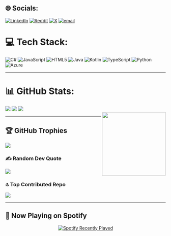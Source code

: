 ## 🌐 Socials:
[![LinkedIn](https://img.shields.io/badge/LinkedIn-%230077B5.svg?logo=linkedin&logoColor=white)](https://linkedin.com/in/Medi) [![Reddit](https://img.shields.io/badge/Reddit-%23FF4500.svg?logo=Reddit&logoColor=white)](https://reddit.com/user/MediKun) [![X](https://img.shields.io/badge/X-black.svg?logo=X&logoColor=white)](https://x.com/UltraKiba) [![email](https://img.shields.io/badge/Email-D14836?logo=gmail&logoColor=white)](mailto:www.medikibambe@gmail.com) 

# 💻 Tech Stack:
![C#](https://img.shields.io/badge/c%23-%23239120.svg?style=for-the-badge&logo=csharp&logoColor=white) ![JavaScript](https://img.shields.io/badge/javascript-%23323330.svg?style=for-the-badge&logo=javascript&logoColor=%23F7DF1E) ![HTML5](https://img.shields.io/badge/html5-%23E34F26.svg?style=for-the-badge&logo=html5&logoColor=white) ![Java](https://img.shields.io/badge/java-%23ED8B00.svg?style=for-the-badge&logo=openjdk&logoColor=white) ![Kotlin](https://img.shields.io/badge/kotlin-%237F52FF.svg?style=for-the-badge&logo=kotlin&logoColor=white) ![TypeScript](https://img.shields.io/badge/typescript-%23007ACC.svg?style=for-the-badge&logo=typescript&logoColor=white) ![Python](https://img.shields.io/badge/python-3670A0?style=for-the-badge&logo=python&logoColor=ffdd54) ![Azure](https://img.shields.io/badge/azure-%230072C6.svg?style=for-the-badge&logo=microsoftazure&logoColor=white)

---

# 📊 GitHub Stats:

<div align="left">
  <img src="https://github-readme-stats.vercel.app/api?username=UltraKiba&theme=nightowl&hide_border=false&include_all_commits=true&count_private=false" />
  <img src="https://nirzak-streak-stats.vercel.app/?user=UltraKiba&theme=nightowl&hide_border=false" />
  <img src="https://github-readme-stats.vercel.app/api/top-langs/?username=UltraKiba&theme=nightowl&hide_border=false&include_all_commits=true&count_private=false&layout=compact" />
</div>

<!-- Gojo GIF on the right side -->
<img align="right" height="200" src="https://i.imgur.com/f83frkB.gif" />

---

## 🏆 GitHub Trophies
![](https://github-profile-trophy.vercel.app/?username=UltraKiba&theme=radical&no-frame=false&no-bg=false&margin-w=4)

### ✍️ Random Dev Quote
![](https://quotes-github-readme.vercel.app/api?type=horizontal&theme=radical)

### 🔝 Top Contributed Repo
![](https://github-contributor-stats.vercel.app/api?username=UltraKiba&limit=5&theme=dark&combine_all_yearly_contributions=true)

---

## 🎵 Now Playing on Spotify  
<div align="center">
  <a href="https://open.spotify.com/user/6atdqjokxb3w6gz2qbs0s8bop">
    <img src="https://spotify-recently-played-readme.vercel.app/api?user=6atdqjokxb3w6gz2qbs0s8bop&count=5&unique=true" alt="Spotify Recently Played" />
  </a>
</div>
